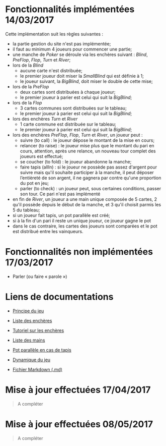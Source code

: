 # Fonctionnalités implémentées 14/03/2017

Cette implémentation suit les règles suivantes :

  * la partie gestion du site n'est pas implémentée;
  * il faut au minimum 4 joueurs pour commencer une partie;
  * une manche de *Poker* se déroule via les enchères suivant : *Blind*, *PreFlop*, *Flop*, *Turn* et *River*;
  * lors de la *Blind*
    * aucune carte n'est distribuée;
    * le premier joueur doit miser la *SmallBlind* qui est définie à 1;
    * le joueur suivant, la *BigBlind*, doit miser le double de cette mise;
  * lors de la *PreFlop*
    * deux cartes sont distribuées à chaque joueur;
    * le premier joueur à parier est celui qui suit la *BigBlind*;
  * lors de la *Flop*
    * 3 cartes communes sont distribuées sur le tableau;
    * le premier joueur à parier est celui qui suit la *BigBlind*;
  * lors des enchères *Turn* et *River*
    * 1 carte commune est distribuée sur le tableau;
    * le premier joueur à parier est celui qui suit la *BigBlind*;
  * lors des enchères *PreFlop*, *Flop*, *Turn* et *River*, un joueur peut :
    * suivre (to call) : le joueur dépose le montant de la mise en cours;
    * relancer  (to raise) : le joueur mise plus que le montant du pari en cours, attention, après une relance, un nouveau tour complet des joueurs est effectué;
    * se coucher (to fold) : le joueur abandonne la manche;
    * faire tapis (allIn) : si le joueur ne possède pas assez d'argent pour suivre mais qu'il souhaite participer à la manche, il peut déposer l’entièreté de son argent, il ne gagnera par contre qu'une proportion du pot en jeu;
    * parler (to check) : un joueur peut, sous certaines conditions, passer son tour. Ce pari n'est pas implémenté
  * en fin de *River*, un joueur a une main unique composée de 5 cartes, 2 qu'il possède depuis le début de la manche, et 3 qu'il choisit parmis les 5 du tableau;
  * si un joueur fait tapis, un pot parallèle est créé;
  * si à la fin d'un pari il reste un unique joueur, ce joueur gagne le pot
  * dans le cas contraire, les cartes des joueurs sont comparées et le pot est distribué entre les vainqueurs.

# Fonctionnalités non implémentées  17/03/2017

* Parler (ou faire « parole »)

# Liens de documentations

  * [Principe du jeu](https://fr.wikipedia.org/wiki/Poker)

  * [Liste des enchères](https://fr.wikipedia.org/wiki/Enchère_%28poker%29)
  * [Tutoriel sur les enchères](http://www.poker-training-academy.com/cours-de-poker-encheres-au-poker_pageid76.html)  

  * [Liste des mains](https://fr.wikipedia.org/wiki/Main_au_poker)

  * [Pot parallèle en cas de tapis]( https://fr.wikipedia.org/wiki/Pot_parallèle_%28poker%29)

  * [Dynamique du jeu]( http://www.poker-training-academy.com/poker-tutorial-coup-simple-poker_pageid77.html)

  * [Fichier Markdown (.md)](https://fr.wikipedia.org/wiki/Markdown)

# Mise à jour effectuées  17/04/2017
>A compléter

# Mise à jour effectuées  08/05/2017
>A compléter
